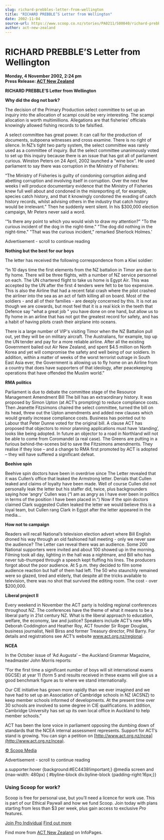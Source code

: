 ```yaml
---
slug: richard-prebbles-letter-from-wellington
title: "RICHARD PREBBLE’S Letter from Wellington"
date: 2002-11-04
source-url: https://www.scoop.co.nz/stories/PA0211/S00040/richard-prebbles-letter-from-wellington.htm
author: act-new-zealand
---
```

RICHARD PREBBLE’S Letter from Wellington
========================================

**Monday, 4 November 2002, 2:24 pm**  
**Press Release: [ACT New Zealand](https://info.scoop.co.nz/ACT_New_Zealand)**

  

**RICHARD PREBBLE’S Letter from Wellington**

**Why did the dog not bark?**

The decision of the Primary Production select committee to set up an inquiry into the allocation of scampi could be very interesting. The scampi allocation is worth multimillions. Allegations are that fisheries’ officials knowingly allowed fishing records to be falsified.

A select committee has great power. It can call for the production of documents, subpoena witnesses and cross examine. There is no right of silence. In NZ’s tight two party system, the select committee was rarely used as a committee of inquiry. But the select committee unanimously voted to set up this inquiry because there is an issue that has got all of parliament curious. Winston Peters on 24 April, 2002 launched a “wine box”. He used parliament to say there was corruption in the Ministry of Fisheries:

“The Ministry of Fisheries is guilty of condoning corruption aiding and abetting corruption and involving itself in corruption. Over the next few weeks I will produce documentary evidence that the Ministry of Fisheries knew full well about and condoned in the misreporting of, for example, species catch history, and that it knowingly condoned the evading of catch history records, whilst advising others in the industry that catch history would be irrelevant.” Then he suddenly went silent. In his $300,000 election campaign, Mr Peters never said a word.

‘“Is there any point to which you would wish to draw my attention?" "To the curious incident of the dog in the night-time." "The dog did nothing in the night-time." "That was the curious incident," remarked Sherlock Holmes.’

Advertisement - scroll to continue reading





**Nothing but the best for our boys**

The letter has received the following correspondence from a Kiwi soldier:

“In 10 days time the first elements from the NZ battalion in Timor are due to fly home. There will be three flights, with a number of NZ service personnel on each. The UN chartered flight to take us home is Egypt Air. This was accepted by the UN after the first 4 tenders were felt to be too expensive. This is also the Airline that had a recent fatal crash where the pilot crashed the airliner into the sea as an act of faith killing all on board. Most of the soldiers - and all of their families - are deeply concerned by this. It is not as though we are cowards, but most feel that it is a real kick in the teeth that Defence say "what a great job " you have done on one hand, but allow us to fly home in an airline that has not got the greatest record for safety, and has a habit of having pilots crash their airplane into oceans.

There is a large number of VIP's visiting Timor when the NZ Battalion pull out, yet they will be on military aircraft. The Australians, for example, top up the UN tender and pay for a more reliable airline. After all the existing Government bailed out Air New Zealand, and spent $4.5 million on North Korea and yet will compromise the safety and well being of our soldiers. In addition, within a matter of weeks of the worst terrorist outrage in South East Asia ever, the Government is allowing us to fly home on an Airline from a country that does have supporters of that ideology, after peacekeeping operations that have offended the Muslim world.”

**RMA politics**

Parliament is due to debate the committee stage of the Resource Management Amendment Bill The bill has an extraordinary history. It was proposed by Simon Upton (at ACT’s prompting) to reduce compliance costs. Then Jeanette Fitzsimons chaired the select committee, turned the bill on its head, threw out the Upton amendments and added new clauses which would greatly increase compliance costs. Business has pointed out to Labour that Peter Dunne voted for the original bill. A clause ACT has proposed that objectors to minor planning applications must have ‘standing’, looks like being adopted. In future an objector to a road in Northland will not be able to come from Coromandel (a real case). The Greens are putting in a furious behind-the-scenes bid to save the Fitzsimons amendments. They realise if they lose – and a change to RMA first promoted by ACT is adopted – they will have suffered a significant defeat.

**Beehive spin**

Beehive spin doctors have been in overdrive since The Letter revealed that it was Cullen’s office that leaked the Armstrong letter. Denials that Cullen leaked and claims of loyalty have been made. Well of course Cullen did not personally leak the letter but his staffer did, twice, plus backgrounders saying how ‘angry’ Cullen was (“I am as angry as I have ever been in politics in terms of the position I have been placed in.”) Now if the spin doctors claimed Clark suggested Cullen leaked the letter we would believe this is a loyal team, but Cullen rang Clark in Egypt after the letter appeared in the media…

**How not to campaign**

Readers will recall National’s television election advert where Bill English droned his way through an old fashioned hall meeting - only we never saw the audience? The Letter can reveal there was an audience. Some 200 National supporters were invited and about 100 showed up in the morning. Filming took all day, lighting in the hall was a nightmare, and Bill who has never tub-thumped through a speech kept fluffing his lines. The producers forgot about the poor audience. At 5 p.m. they decided to film some audience reaction but half of them had left. The 50 who staunchly remained were so glazed, tired and elderly, that despite all the tricks available to television, there was no shot that survived the editing room. The cost - over $200,000.

**Liberal project II**

Every weekend in November the ACT party is holding regional conferences throughout NZ. The conferences have the theme of what it means to be a liberal party in 21st century NZ. What is the liberal approach to education, welfare, the economy, law and justice? Speakers include ACT’s new MPs Deborah Coddington and Heather Roy, ACT founder Sir Roger Douglas, business journalist, Neill Birss and former Treasury director, Phil Barry. For details and registrations see ACT’s website www.act.org.nz/regional.

**NCEA**

In the October issue of ‘Ad Augusta’ – the Auckland Grammar Magazine, headmaster John Morris reports:

“For the first time a significant number of boys will sit international exams (IGCSE) at year 11 (form 5 and results received in these exams will give us a good benchmark figure as to where we stand internationally.

Our CIE initiative has grown more rapidly than we ever imagined and we have had to set up an Association of Cambridge schools in NZ (ACSNZ) to keep member schools informed of developments. At the present time over 30 schools are involved to some degree in CIE qualifications. In addition, Cambridge University has set up its own local office in Auckland to help member schools.”

ACT has been the lone voice in parliament opposing the dumbing down of standards that the NCEA internal assessment represents. Support for ACT’s stand is growing. You can sign a petition on [http://www.act.org.nz/ncea](http://www.act.org.nz/ncea).

  

[© Scoop Media](http://www.scoop.co.nz/about/terms.html)  

Advertisement - scroll to continue reading



a.supporter:hover {background:#EC4438!important;} @media screen and (max-width: 480px) { #byline-block div.byline-block {padding-right:16px;}}

### Using Scoop for work?

Scoop is free for personal use, but you’ll need a licence for work use. This is part of our Ethical Paywall and how we fund Scoop. Join today with plans starting from less than $3 per week, plus gain access to exclusive _Pro_ features.  
  
[Join Pro Individual](https://pro.scoop.co.nz/Individual/?from=ProIn24) [Find out more](https://pro.scoop.co.nz/using-scoop-for-work/?from=ProIn24)

Find more from [ACT New Zealand](https://info.scoop.co.nz/ACT_New_Zealand) on InfoPages.